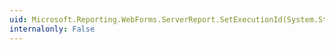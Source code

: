 ```yaml
---
uid: Microsoft.Reporting.WebForms.ServerReport.SetExecutionId(System.String)
internalonly: False
---
```

